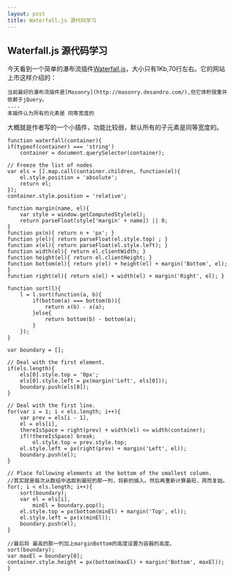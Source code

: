 ```yaml
---
layout: post
title: Waterfall.js 源代码学习
---
```

## Waterfall.js 源代码学习


今天看到一个简单的瀑布流插件[Waterfall.js](http://raphamorim.com/waterfall.js/)，大小只有1Kb,70行左右。它的网站上市这样介绍的：

    当前最好的瀑布流插件是[Masonry](http://masonry.desandro.com/),但它体积很重并依赖于jQuery。
    ....
    本插件认为所有的元素是 同等宽度的
    
大概就是作者写的一个小插件，功能比较弱，默认所有的子元素是同等宽度的。

    function waterfall(container){
    if(typeof(container) === 'string')
        container = document.querySelector(container);

    // Freeze the list of nodes
    var els = [].map.call(container.children, function(el){
        el.style.position = 'absolute';
        return el;
    });
    container.style.position = 'relative';

    function margin(name, el){
        var style = window.getComputedStyle(el);
        return parseFloat(style['margin' + name]) || 0;
    }
    function px(n){ return n + 'px'; }
    function y(el){ return parseFloat(el.style.top) ; }
    function x(el){ return parseFloat(el.style.left); }
    function width(el){ return el.clientWidth; }
    function height(el){ return el.clientHeight; }
    function bottom(el){ return y(el) + height(el) + margin('Bottom', el); }
    function right(el){ return x(el) + width(el) + margin('Right', el); }

    function sort(l){
        l = l.sort(function(a, b){
            if(bottom(a) === bottom(b)){
                return x(b) - x(a);
            }else{
                return bottom(b) - bottom(a);
            }
        });
    }

    var boundary = [];

    // Deal with the first element.
    if(els.length){
        els[0].style.top = '0px';
        els[0].style.left = px(margin('Left', els[0]));
        boundary.push(els[0]);
    }

    // Deal with the first line.
    for(var i = 1; i < els.length; i++){
        var prev = els[i - 1],
        el = els[i],
        thereIsSpace = right(prev) + width(el) <= width(container);
        if(!thereIsSpace) break;
            el.style.top = prev.style.top;
        el.style.left = px(right(prev) + margin('Left', el));
        boundary.push(el);
    }

    // Place following elements at the bottom of the smallest column.
    //其实就是每次从数组中选取到最短的那一列，将新的插入。然后再重新计算最短，周而复始。
    for(; i < els.length; i++){
        sort(boundary);
        var el = els[i],
            minEl = boundary.pop();
        el.style.top = px(bottom(minEl) + margin('Top', el));
        el.style.left = px(x(minEl));
        boundary.push(el);
    }
    
    //最后将 最高的那一列加上marginBottom的高度设置为容器的高度。
    sort(boundary);
    var maxEl = boundary[0];
    container.style.height = px(bottom(maxEl) + margin('Bottom', maxEl));
    }










